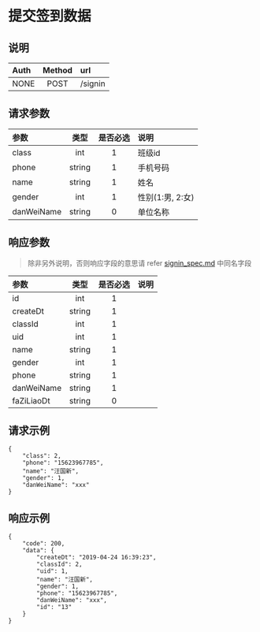 # 提交签到数据

## 说明

|  Auth  |  Method  |  url  |
| :----  | :----:   | :---- |
|  NONE  |  POST  |  /signin  |

## 请求参数

|  参数  |  类型  |  是否必选  |  说明  |
| :---- | :----: | :----:   | :----  |
| class | int | 1 | 班级id |
| phone | string | 1 | 手机号码 |
| name | string | 1 | 姓名 |
| gender | int | 1 | 性别(1:男, 2:女) |
| danWeiName | string | 0 | 单位名称 |

## 响应参数

> 除非另外说明，否则响应字段的意思请 refer [signin_spec.md](/signin_spec.md) 中同名字段

|  参数  |  类型  |  是否必选  |  说明  |
| :---- | :----: | :----:   | :----  |
|  id  |  int  |  1  |  |
|  createDt  |  string  |  1  |  |
|  classId  |  int  |  1  |  |
|  uid  |  int  |  1  |  |
|  name  |  string  |  1  |  |
|  gender  |  int  |  1  |  |
|  phone  |  string  |  1  |  |
|  danWeiName  |  string  |  1  |  |
|  faZiLiaoDt  |  string  |  0  |  |

## 请求示例

```
{
    "class": 2,
    "phone": "15623967785",
    "name": "汪国新",
    "gender": 1,
    "danWeiName": "xxx"
}
```

## 响应示例

```
{
    "code": 200,
    "data": {
        "createDt": "2019-04-24 16:39:23",
        "classId": 2,
        "uid": 1,
        "name": "汪国新",
        "gender": 1,
        "phone": "15623967785",
        "danWeiName": "xxx",
        "id": "13"
    }
}
```